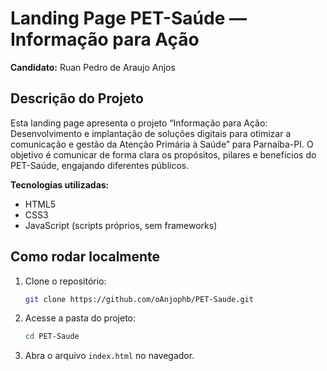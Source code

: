 # Landing Page PET-Saúde — Informação para Ação

**Candidato:** Ruan Pedro de Araujo Anjos

## Descrição do Projeto

Esta landing page apresenta o projeto “Informação para Ação: Desenvolvimento e implantação de soluções digitais para otimizar a comunicação e gestão da Atenção Primária à Saúde” para Parnaíba-PI. O objetivo é comunicar de forma clara os propósitos, pilares e benefícios do PET-Saúde, engajando diferentes públicos.

**Tecnologias utilizadas:**  
- HTML5  
- CSS3  
- JavaScript (scripts próprios, sem frameworks)

## Como rodar localmente

1. Clone o repositório:
   ```sh
   git clone https://github.com/oAnjophb/PET-Saude.git
   ```
2. Acesse a pasta do projeto:
   ```sh
   cd PET-Saude
   ```
3. Abra o arquivo `index.html` no navegador.
